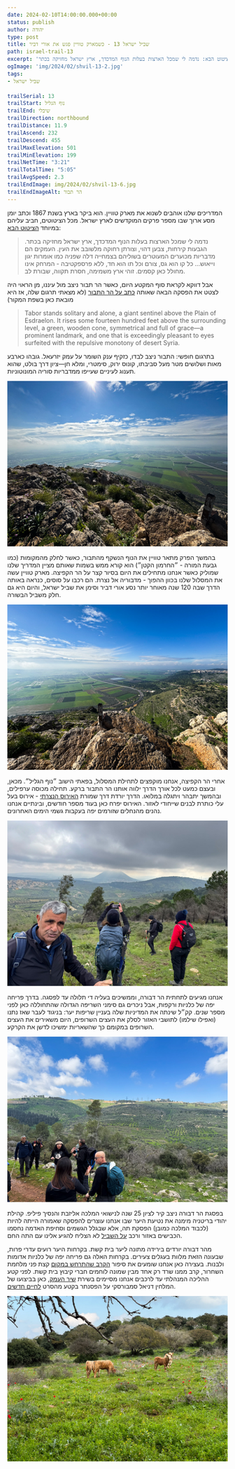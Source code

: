 ```yaml
---
date: 2024-02-10T14:00:00.000+00:00
status: publish
author: יהודה
type: post
title: שביל ישראל 13 - כשמארק טוויין פגש את אורי דביר
path: israel-trail-13
excerpt: 'המדריכים שלנו אוהבים לשנוא את מארק טוויין. הוא ביקר בארץ בשנת 1867 וכתב יומן מסע ארוך שבו מספר פרקים המוקדשים לארץ ישראל. מכל הציטוטים, חביב עליהם במיוחד הציטוט הבא: נדמה לי שמכל הארצות בעלות הנוף המדכדך, ארץ ישראל מחזיקה בכתר.'
ogImage: 'img/2024/02/shvil-13-2.jpg'
tags:
- שביל ישראל

trailSerial: 13
trailStart: נוף הגליל
trailEnd: שיבלי
trailDirection: northbound
trailDistance: 11.9
trailAscend: 232
trailDescend: 455
trailMaxElevation: 501
trailMinElevation: 199
trailNetTime: "3:21"
trailTotalTime: "5:05"
trailAvgSpeed: 2.3
trailEndImage: img/2024/02/shvil-13-6.jpg
trailEndImageAlt: הר תבור
---
```


המדריכים שלנו אוהבים לשנוא את מארק טוויין. הוא ביקר בארץ בשנת 1867 וכתב יומן מסע ארוך שבו מספר פרקים המוקדשים לארץ ישראל. מכל הציטוטים, חביב עליהם במיוחד [הציטוט הבא](https://www.ynet.co.il/articles/0,7340,L-3834253,00.html):

> נדמה לי שמכל הארצות בעלות הנוף המדכדך, ארץ ישראל מחזיקה בכתר. הגבעות קירחות, צבען דהוי, וצורתן רחוקה מלשובב את העין. העמקים הם מדבריות מכוערים המעוטרים בשוליהם בצמחייה דלה שפניה כמו אומרות יגון וייאוש... כל קו הוא גס, צורם וכל תו הוא חד, ללא פרספקטיבה - המרחק אינו מחולל כאן קסמים. זוהי ארץ משמימה, חסרת תקווה, שבורת לב.

אבל דווקא לקראת סוף המקטע היום, כאשר הר תבור ניצב מול עיננו, מן הראוי היה לצטט את הפסקה הבאה שאותה [כתב על הר התבור](https://twainsgeography.com/chapter/mt-tabor) (לא מצאתי תרגום שלה, אז היא מובאת כאן בשפת המקור)

<blockquote dir="ltr">
Tabor stands solitary and alone, a giant sentinel above the Plain of Esdraelon. It rises some fourteen hundred feet above the surrounding level, a green, wooden cone, symmetrical and full of grace—a prominent landmark, and one that is exceedingly pleasant to eyes surfeited with the repulsive monotony of desert Syria.
</blockquote>

בתרגום חופשי: התבור ניצב לבדו, כזקיף ענק השומר על עמק יזרעאל. גובהו כארבע מאות ושלושים מטר מעל סביבתו, קונוס ירוק, סימטרי, ומלא חן—ציון דרך בולט, שהוא תענוג לעיניים שעייפו ממדבריות סוריה המונוטוניות.

![עמק יזרעל מהר הקפיצה](/img/2024/02/shvil-13-2.jpg "עמק יזרעל מהר הקפיצה")

בהמשך הפרק מתאר טוויין את הנוף הנשקף מהתבור, כאשר לחלק מהמקומות (כמו גבעת המורה - ״החרמון הקטן״) הוא קורא ממש בשמות שאותם מציין המדריך שלנו שמוליק כאשר אנחנו מתחילים את היום בסיור קצר על הר הקפיצה. מארק טוויין עשה את המסלול שלנו בכוון ההפוך - מדבוריה אל נצרת. הם רכבו על סוסים, כנראה באותה הדרך שבה 120 שנה מאוחר יותר נסע אורי דביר וסימן את שביל ישראל, והיום היא גם חלק משביל הבשורה.

![עמק יזרעל מהר הקפיצה](/img/2024/02/shvil-13-3.jpg "עמק יזרעל מהר הקפיצה")

אחרי הר הקפיצה, אנחנו מוקפצים לתחילת המסלול, בפאתי הישוב ״נוף הגליל״. מכאן, ובעצם כמעט לכל אורך הדרך ילווה אותנו הר התבור ברקע. תחילה מכוסה ערפילים, ובהמשך יתבהר ויתגלה במלואו. הדרך יורדת דרך שמורת [האירוס הנצרתי](https://he.wikipedia.org/wiki/אירוס_נצרתי) - אירוס בעל עלי כותרת לבנים שייחודי לאזור. האירוס יפרח כאן בעוד מספר חודשים, ובינתיים אנחנו נהנים מהנחלים שזורמים יפה בעקבות גשמי הימים האחרונים. 

![הר תבור מציץ מבין העננים](/img/2024/02/shvil-13-4.jpg "הר תבור מציץ מבין העננים")

אנחנו מגיעים לתחתית הר דבורה, וממשיכים בעליה די תלולה עד לפסגה. בדרך פריחה יפה של כלניות ורקפות, אבל ניכרים גם סימני השריפה הגדולה שהתחוללה כאן לפני מספר שנים. קק״ל שינתה את המדיניות שלה בעניין שריפות יער: בניגוד לעבר שאז נתנו (ואפילו שילמו) לתושבי האזור לסלק את העצים השרופים, היום משאירים את העצים השרופים במקומם כך שהשאריות ימשיכו לדשן את הקרקע.

![העליה להר דבורה](/img/2024/02/shvil-13-5.jpg "העליה להר דבורה")

בפסגת הר דבורה ניצב קיר לציון 25 שנה לנישואי המלכה אליזבת והנסיך פיליפ. קהילת יהודי בריטניה מימנה את נטיעת היער שבו אנחנו עוצרים להפסקה שאמורה הייתה להיות (לכבוד המלכה כמובן) הפסקת תה, אלא שבגלל הגשמים וסחיפת האדמה נחסמו הכבישים באזור ורכב [על השביל](https://www.al-hashvil.co.il) לא הצליח להגיע אלינו עם התה החם. 

מהר דבורה יורדים בירידה מתונה ליער בית קשת. בקרחות היער רועים עדרי פרות, שבעונה הזאת מלוות בעגלים צעירים. בקרחות האלה גם פריחה יפה של כלניות אדומות ולבנות. בעצירה כאן אנחנו שומעים את סיפור [הקרב שהתרחש במקום](https://www.haaretz.co.il/magazine/the-edge/2016-02-03/ty-article/.premium/0000017f-e248-df7c-a5ff-e27a83030000?gift=6cd5ed7c4e6d4e2f9e2661f6109cad8c) קצת פני מלחמת השחרור, קרב ממנו שרד רק אחד מבין שמונה לוחמים חברי קיבוץ בית קשת. לפני קטע ההליכה המנהלתי עד לרכבים אנחנו מסיימים בשירת [שיר העמק](https://shironet.mako.co.il/artist?type=lyrics&lang=1&prfid=332&wrkid=2980), כאן בביצועו של המלחין דניאל סמבורסקי על הפסנתר בקטע מהסרט [לחיים חדשים](https://youtu.be/pdc8tJwaBBU?feature=shared).

![עגלים באחו - יער בית קשת](/img/2024/02/shvil-13-8.jpg "עגלים באחו - יער בית קשת")

